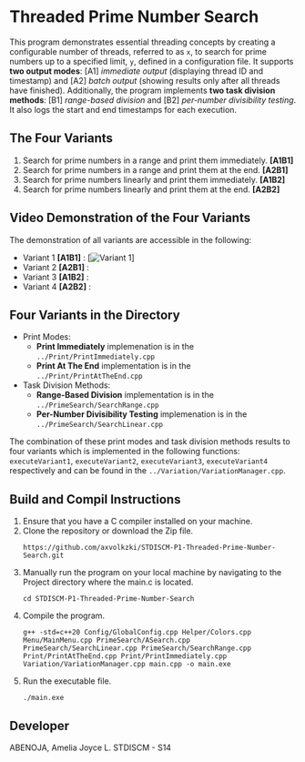 # Threaded Prime Number Search

This program demonstrates essential threading concepts by creating a configurable number of threads, referred to as `x`, to search for prime numbers up to a specified limit, `y`, defined in a configuration file. It supports **two output modes**: [A1] *immediate output* (displaying thread ID and timestamp) and [A2] *batch output* (showing results only after all threads have finished). Additionally, the program implements **two task division methods**: [B1] *range-based division* and [B2] *per-number divisibility testing*. It also logs the start and end timestamps for each execution.

## The Four Variants
1. Search for prime numbers in a range and print them immediately. **[A1B1]**
2. Search for prime numbers in a range and print them at the end. **[A2B1]**
3. Search for prime numbers linearly and print them immediately. **[A1B2]**
4. Search for prime numbers linearly and print them at the end. **[A2B2]**

## Video Demonstration of the Four Variants
The demonstration of all variants are accessible in the following:
- Variant 1 **[A1B1]** : [![Variant 1](https://raw.githubusercontent.com/axvolkzki/repository/)]
- Variant 2 **[A2B1]** :
- Variant 3 **[A1B2]** :
- Variant 4 **[A2B2]** :

## Four Variants in the Directory
- Print Modes:
    - **Print Immediately** implemenation is in the `../Print/PrintImmediately.cpp`
    - **Print At The End** implementation is in the `../Print/PrintAtTheEnd.cpp`
- Task Division Methods:
    - **Range-Based Division** implementation is in the `../PrimeSearch/SearchRange.cpp`
    - **Per-Number Divisibility Testing** implemenation is in the `../PrimeSearch/SearchLinear.cpp`

The combination of these print modes and task division methods results to four variants which is implemented in the following functions: `executeVariant1`, `executeVariant2`, `executeVariant3`, `executeVariant4` respectively and can be found in the `../Variation/VariationManager.cpp`.

## Build and Compil Instructions
1. Ensure that you have a C compiler installed on your machine.
2. Clone the repository or download the Zip file.
    ```
    https://github.com/axvolkzki/STDISCM-P1-Threaded-Prime-Number-Search.git
    ```
3. Manually run the program on your local machine by navigating to the Project directory where the main.c is located.
    ```
    cd STDISCM-P1-Threaded-Prime-Number-Search
    ```
4. Compile the program.
    ```
    g++ -std=c++20 Config/GlobalConfig.cpp Helper/Colors.cpp Menu/MainMenu.cpp PrimeSearch/ASearch.cpp PrimeSearch/SearchLinear.cpp PrimeSearch/SearchRange.cpp Print/PrintAtTheEnd.cpp Print/PrintImmediately.cpp Variation/VariationManager.cpp main.cpp -o main.exe
    ```
5. Run the executable file.
    ```
    ./main.exe
    ```

## Developer
ABENOJA, Amelia Joyce L.     STDISCM - S14

